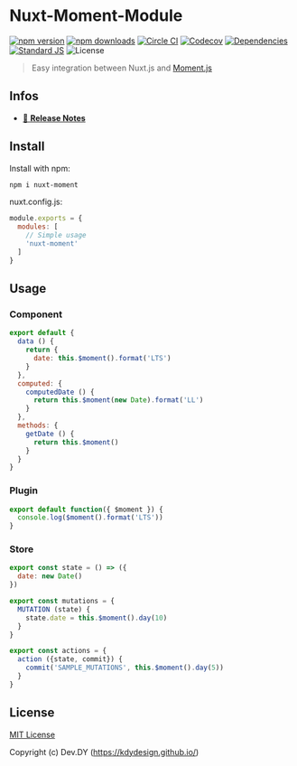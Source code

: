 # Nuxt-Moment-Module
[![npm version][npm-version-src]][npm-version-href]
[![npm downloads][npm-downloads-src]][npm-downloads-href]
[![Circle CI][circle-ci-src]][circle-ci-href]
[![Codecov][codecov-src]][codecov-href]
[![Dependencies][david-dm-src]][david-dm-href]
[![Standard JS][standard-js-src]][standard-js-href]
![License][license-src]

> Easy integration between Nuxt.js and <a href="https://momentjs.com">Moment.js</a>

## Infos
- [📖 **Release Notes**](./CHANGELOG.md)

## Install
Install with npm:

```bash
npm i nuxt-moment
```

nuxt.config.js:

```js
module.exports = {
  modules: [
    // Simple usage
    'nuxt-moment'
  ]
}
```

## Usage

### Component
```js
export default {
  data () {
    return {
      date: this.$moment().format('LTS')
    }
  },
  computed: {
    computedDate () {
      return this.$moment(new Date).format('LL')
    }
  },
  methods: {
    getDate () {
      return this.$moment()
    }
  }
}
```

### Plugin
```js
export default function({ $moment }) {
  console.log($moment().format('LTS'))
}
```

### Store
```js
export const state = () => ({
  date: new Date()
})

export const mutations = {
  MUTATION (state) {
    state.date = this.$moment().day(10)
  }
}

export const actions = {
  action ({state, commit}) {
    commit('SAMPLE_MUTATIONS', this.$moment().day(5))
  }
}
```

## License

[MIT License](./LICENSE)

Copyright (c) Dev.DY (https://kdydesign.github.io/)

<!-- Badges -->
[npm-version-src]: https://img.shields.io/npm/v/nuxt-moment?style=flat-square
[npm-version-href]: https://npmjs.com/package/nuxt-moment
[npm-downloads-src]: https://img.shields.io/npm/dt/nuxt-moment?style=flat-square
[npm-downloads-href]: https://npmjs.com/package/nuxt-moment
[circle-ci-src]: https://img.shields.io/circleci/project/github/kdydesign/nuxt-moment-module/master.svg?style=flat-square
[circle-ci-href]: https://circleci.com/gh/kdydesign/nuxt-moment-module/tree/master
[codecov-src]: https://img.shields.io/codecov/c/github/kdydesign/nuxt-moment-module.svg?style=flat-square
[codecov-href]: https://codecov.io/gh/kdydesign/nuxt-moment-module
[david-dm-src]: https://david-dm.org/kdydesign/nuxt-moment-module/status.svg?style=flat-square
[david-dm-href]: https://david-dm.org/kdydesign/nuxt-moment-module
[standard-js-src]: https://img.shields.io/badge/code_style-standard-brightgreen.svg?style=flat-square
[standard-js-href]: https://standardjs.com
[license-src]: https://img.shields.io/npm/l/nuxt-moment?style=flat-square
